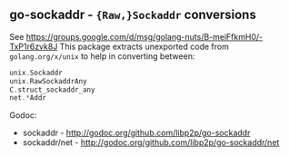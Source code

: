 ## go-sockaddr - `{Raw,}Sockaddr` conversions

See https://groups.google.com/d/msg/golang-nuts/B-meiFfkmH0/-TxP1r6zvk8J
This package extracts unexported code from `golang.org/x/unix` to help in converting
between:

```Go
unix.Sockaddr
unix.RawSockaddrAny
C.struct_sockaddr_any
net.*Addr
```

Godoc:

- sockaddr - http://godoc.org/github.com/libp2p/go-sockaddr
- sockaddr/net - http://godoc.org/github.com/libp2p/go-sockaddr/net

